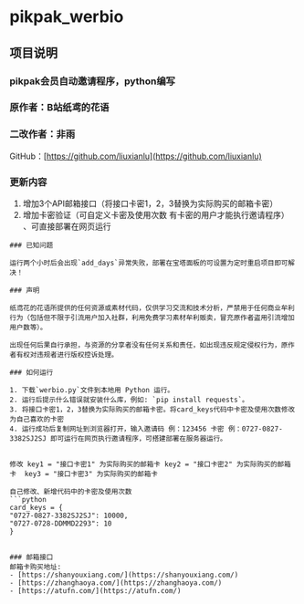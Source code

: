 # pikpak_werbio


## 项目说明

### pikpak会员自动邀请程序，python编写
### 原作者：B站纸鸢的花语
### 二改作者：非雨 
GitHub：[https://github.com/liuxianlu](https://github.com/liuxianlu)

### 更新内容

1. 增加3个API邮箱接口（将接口卡密1，2，3替换为实际购买的邮箱卡密）
2. 增加卡密验证（可自定义卡密及使用次数 有卡密的用户才能执行邀请程序） 、可直接部署在网页运行

```
### 已知问题

运行两个小时后会出现`add_days`异常失败，部署在宝塔面板的可设置为定时重启项目即可解决！

### 声明

纸鸢花的花语所提供的任何资源或素材代码，仅供学习交流和技术分析，严禁用于任何商业牟利行为（包括但不限于引流用户加入社群，利用免费学习素材牟利贩卖，冒充原作者盗用引流增加用户数等）。

出现任何后果自行承担，与资源的分享者没有任何关系和责任，如出现违反规定侵权行为，原作者有权对违规者进行版权控诉处理。

### 如何运行

1. 下载`werbio.py`文件到本地用 Python 运行。
2. 运行后提示什么错误就安装什么库，例如: `pip install requests`。
3. 将接口卡密1，2，3替换为实际购买的邮箱卡密。将card_keys代码中卡密及使用次数修改为自己喜欢的卡密
4. 运行成功后复制网址到浏览器打开，输入邀请码 例：123456 卡密 例：0727-0827-3382SJ2SJ 即可运行在网页执行邀请程序，可搭建部署在服务器运行。


修改 key1 = "接口卡密1" 为实际购买的邮箱卡 key2 = "接口卡密2" 为实际购买的邮箱卡  key3 = "接口卡密3" 为实际购买的邮箱卡 
   
自己修改、新增代码中的卡密及使用次数 
```python
card_keys = {
"0727-0827-3382SJ2SJ": 10000,
"0727-0728-DDMMD2293": 10
}


### 邮箱接口
邮箱卡购买地址:
- [https://shanyouxiang.com/](https://shanyouxiang.com/)
- [https://zhanghaoya.com/](https://zhanghaoya.com/)
- [https://atufn.com/](https://atufn.com/)
